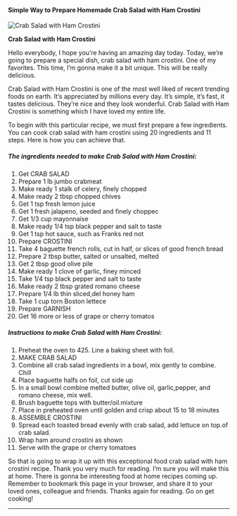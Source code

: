             

#### Simple Way to Prepare Homemade Crab Salad with Ham Crostini

![Crab Salad with Ham Crostini](https://img-global.cpcdn.com/recipes/5249940941963264/751x532cq70/crab-salad-with-ham-crostini-recipe-main-photo.jpg)

**Crab Salad with Ham Crostini**

Hello everybody, I hope you’re having an amazing day today. Today, we’re going to prepare a special dish, crab salad with ham crostini. One of my favorites. This time, I’m gonna make it a bit unique. This will be really delicious.

Crab Salad with Ham Crostini is one of the most well liked of recent trending foods on earth. It’s appreciated by millions every day. It’s simple, it’s fast, it tastes delicious. They’re nice and they look wonderful. Crab Salad with Ham Crostini is something which I have loved my entire life.

To begin with this particular recipe, we must first prepare a few ingredients. You can cook crab salad with ham crostini using 20 ingredients and 11 steps. Here is how you can achieve that.

##### The ingredients needed to make Crab Salad with Ham Crostini:

1.  Get CRAB SALAD
2.  Prepare 1 lb jumbo crabmeat
3.  Make ready 1 stalk of celery, finely chopped
4.  Make ready 2 tbsp chopped chives
5.  Get 1 tsp fresh lemon juice
6.  Get 1 fresh jalapeno, seeded and finely choppec
7.  Get 1/3 cup mayonnaise
8.  Make ready 1/4 tsp black pepper and salt to taste
9.  Get 1 tsp hot sauce, such as Franks red not
10.  Prepare CROSTINI
11.  Take 4 baguette french rolls, cut in half, or slices of good french bread
12.  Prepare 2 tbsp butter, salted or unsalted, melted
13.  Get 2 tbsp good olive pile
14.  Make ready 1 clove of garlic, finey minced
15.  Take 1/4 tsp black pepper and salt to taste
16.  Make ready 2 tbsp grated romano cheese
17.  Prepare 1/4 lb thin sliced,deI honey ham
18.  Take 1 cup torn Boston lettece
19.  Prepare GARNISH
20.  Get 16 more or less of grape or cherry tomatos

##### Instructions to make Crab Salad with Ham Crostini:

1.  Preheat the oven to 425. Line a baking sheet with foil.
2.  MAKE CRAB SALAD
3.  Combine all crab salad ingredients in a bowl, mix gently to combine. Chill
4.  Place baguette halfs on foil, cut side up
5.  In a small bowl combine melted butter, olive oil, garlic,pepper, and romano cheese, mix well.
6.  Brush baguette tops with butter/oil.mixture
7.  Place in preheated oven until golden and crisp about 15 to 18 minutes
8.  ASSEMBLE CROSTINI
9.  Spread each toasted bread evenly with crab salad, add lettuce on top.of crab salad.
10.  Wrap ham around crostini as shown
11.  Serve with the grape or cherry tomatoes

So that is going to wrap it up with this exceptional food crab salad with ham crostini recipe. Thank you very much for reading. I’m sure you will make this at home. There is gonna be interesting food at home recipes coming up. Remember to bookmark this page in your browser, and share it to your loved ones, colleague and friends. Thanks again for reading. Go on get cooking!

* * *